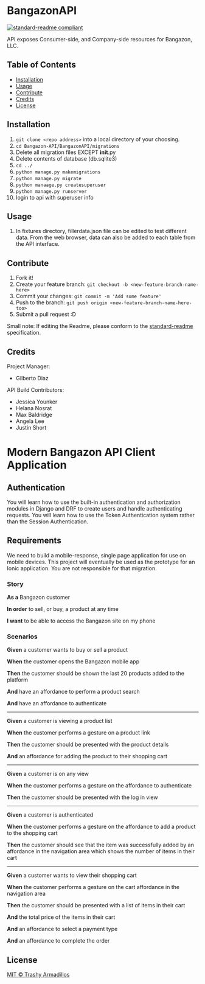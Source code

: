 # BangazonAPI
[![standard-readme compliant](https://img.shields.io/badge/readme%20style-standard-brightgreen.svg?style=flat-square)](https://github.com/RichardLitt/standard-readme)

API exposes Consumer-side, and Company-side resources for Bangazon, LLC.

## Table of Contents

- [Installation](#installation)
- [Usage](#usage)   
- [Contribute](#contribute)
- [Credits](#credits)
- [License](#license)

## Installation
1. ```git clone <repo address>``` into a local directory of your choosing.
2. ```cd Bangazon-API/BangazonAPI/migrations```
3. Delete all migration files EXCEPT __init__.py
4. Delete contents of database (db.sqlite3)
5. ```cd ../```
6. ```python manage.py makemigrations```
7. ```python manage.py migrate```
8. ```python manaage.py createsuperuser```
9. ```python manage.py runserver```
10. login to api with superuser info

## Usage
1. In fixtures directory, fillerdata.json file can be edited to test different data. From the web browser, data can also be added to each table from the API interface.


## Contribute
1. Fork it!
2. Create your feature branch: 
```git checkout -b <new-feature-branch-name-here>```
3. Commit your changes: 
```git commit -m 'Add some feature'```
4. Push to the branch: 
```git push origin <new-feature-branch-name-here-too>```
5. Submit a pull request :D

Small note: If editing the Readme, please conform to the [standard-readme](https://github.com/RichardLitt/standard-readme) specification.

## Credits
Project Manager:
  - Gilberto Diaz

API Build Contributors:
  - Jessica Younker
  - Helana Nosrat
  - Max Baldridge
  - Angela Lee
  - Justin Short

# Modern Bangazon API Client Application

## Authentication

You will learn how to use the built-in authentication and authorization modules in Django and DRF to create users and handle authenticating requests. You will learn how to use the Token Authentication system rather than the Session Authentication.

## Requirements

We need to build a mobile-response, single page application for use on mobile devices. This project will eventually be used as the prototype for an Ionic application. You are not responsible for that migration.

### Story

**As a** Bangazon customer

**In order** to sell, or buy, a product at any time

**I want** to be able to access the Bangazon site on my phone

### Scenarios

**Given** a customer wants to buy or sell a product

**When** the customer opens the Bangazon mobile app

**Then** the customer should be shown the last 20 products added to the platform

**And** have an affordance to perform a product search

**And** have an affordance to authenticate

---

**Given** a customer is viewing a product list

**When** the customer performs a gesture on a product link

**Then** the customer should be presented with the product details

**And** an affordance for adding the product to their shopping cart

---

**Given** a customer is on any view

**When** the customer performs a gesture on the affordance to authenticate

**Then** the customer should be presented with the log in view

---

**Given** a customer is authenticated

**When** the customer performs a gesture on the affordance to add a product to the shopping cart

**Then** the customer should see that the item was successfully added by an affordance in the navigation area which shows the number of items in their cart

---

**Given** a customer wants to view their shopping cart

**When** the customer performs a gesture on the cart affordance in the navigation area

**Then** the customer should be presented with a list of items in their cart

**And** the total price of the items in their cart

**And** an affordance to select a payment type

**And** an affordance to complete the order

## License
[MIT © Trashy Armadillos](./LICENSE)





